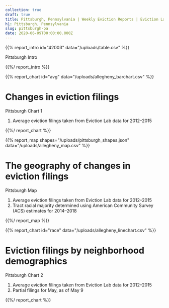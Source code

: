 ```yaml
---
collection: true
draft: true
title: Pittsburgh, Pennsylvania | Weekly Eviction Reports | Eviction Lab
h1: Pittsburgh, Pennsylvania
slug: pittsburgh-pa
date: 2020-06-09T00:00:00.000Z
---
```


{{% report_intro id="42003" data="/uploads/table.csv" %}}



Pittsburgh Intro



{{%/ report_intro %}}



{{% report_chart id="avg" data="/uploads/allegheny_barchart.csv" %}}



# Changes in eviction filings

Pittsburgh Chart 1

1. Average eviction filings taken from Eviction Lab data for 2012–2015



{{%/ report_chart %}}



{{% report_map shapes="/uploads/pittsburgh_shapes.json" data="/uploads/allegheny_map.csv" %}}



# The geography of changes in eviction filings

Pittsburgh Map

1. Average eviction filings taken from Eviction Lab data for 2012–2015
2. Tract racial majority determined using American Community Survey (ACS) estimates for 2014–2018



{{%/ report_map %}}



{{% report_chart id="race" data="/uploads/allegheny_linechart.csv" %}}



# Eviction filings by neighborhood demographics

Pittsburgh Chart 2

1. Average eviction filings taken from Eviction Lab data for 2012–2015
2. Partial filings for May, as of May 9



{{%/ report_chart %}}